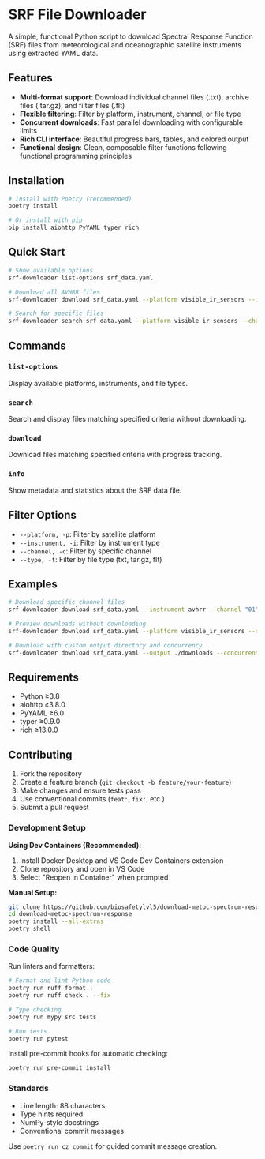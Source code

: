 # SRF File Downloader

A simple, functional Python script to download Spectral Response Function (SRF) files from meteorological and oceanographic satellite instruments using extracted YAML data.

## Features

- **Multi-format support**: Download individual channel files (.txt), archive files (.tar.gz), and filter files (.flt)
- **Flexible filtering**: Filter by platform, instrument, channel, or file type
- **Concurrent downloads**: Fast parallel downloading with configurable limits
- **Rich CLI interface**: Beautiful progress bars, tables, and colored output
- **Functional design**: Clean, composable filter functions following functional programming principles

## Installation

```bash
# Install with Poetry (recommended)
poetry install

# Or install with pip
pip install aiohttp PyYAML typer rich
```

## Quick Start

```bash
# Show available options
srf-downloader list-options srf_data.yaml

# Download all AVHRR files
srf-downloader download srf_data.yaml --platform visible_ir_sensors --instrument avhrr

# Search for specific files
srf-downloader search srf_data.yaml --platform visible_ir_sensors --channel "01"
```

## Commands

### `list-options`
Display available platforms, instruments, and file types.

### `search`
Search and display files matching specified criteria without downloading.

### `download`
Download files matching specified criteria with progress tracking.

### `info`
Show metadata and statistics about the SRF data file.

## Filter Options

- `--platform, -p`: Filter by satellite platform
- `--instrument, -i`: Filter by instrument type
- `--channel, -c`: Filter by specific channel
- `--type, -t`: Filter by file type (txt, tar.gz, flt)

## Examples

```bash
# Download specific channel files
srf-downloader download srf_data.yaml --instrument avhrr --channel "01" --type txt

# Preview downloads without downloading
srf-downloader download srf_data.yaml --platform visible_ir_sensors --dry-run

# Download with custom output directory and concurrency
srf-downloader download srf_data.yaml --output ./downloads --concurrent 10
```

## Requirements

- Python ≥3.8
- aiohttp ≥3.8.0
- PyYAML ≥6.0
- typer ≥0.9.0
- rich ≥13.0.0

## Contributing

1. Fork the repository
2. Create a feature branch (`git checkout -b feature/your-feature`)
3. Make changes and ensure tests pass
4. Use conventional commits (`feat:`, `fix:`, etc.)
5. Submit a pull request

### Development Setup

**Using Dev Containers (Recommended):**
1. Install Docker Desktop and VS Code Dev Containers extension
2. Clone repository and open in VS Code
3. Select "Reopen in Container" when prompted

**Manual Setup:**
```bash
git clone https://github.com/biosafetylvl5/download-metoc-spectrum-response.git
cd download-metoc-spectrum-response
poetry install --all-extras
poetry shell
```

### Code Quality

Run linters and formatters:
```bash
# Format and lint Python code
poetry run ruff format .
poetry run ruff check . --fix

# Type checking
poetry run mypy src tests

# Run tests
poetry run pytest
```

Install pre-commit hooks for automatic checking:
```bash
poetry run pre-commit install
```

### Standards

- Line length: 88 characters
- Type hints required
- NumPy-style docstrings
- Conventional commit messages

Use `poetry run cz commit` for guided commit message creation.
